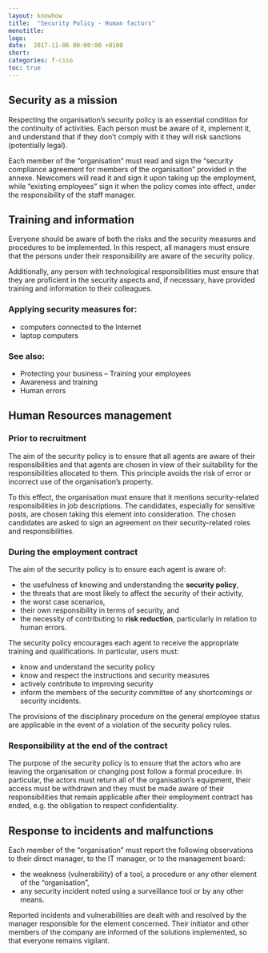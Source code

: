 ```yaml
---
layout: knowhow
title:  "Security Policy - Human factors"
menutitle:
logo:
date:  2017-11-06 00:00:00 +0100
short:
categories: f-ciso
toc: true
---
```

## Security as a mission
Respecting the organisation’s security policy is an essential condition for the continuity of activities. Each person must be aware of it, implement it, and understand that if they don’t comply with it they will risk sanctions (potentially legal).

Each member of the “organisation” must read and sign the “security compliance agreement for members of the organisation” provided in the annexe. Newcomers will read it and sign it upon taking up the employment, while “existing employees” sign it when the policy comes into effect, under the responsibility of the staff manager.

## Training and information
Everyone should be aware of both the risks and the security measures and procedures to be implemented. In this respect, all managers must ensure that the persons under their responsibility are aware of the security policy.

Additionally, any person with technological responsibilities must ensure that they are proficient in the security aspects and, if necessary, have provided training and information to their colleagues.

### Applying security measures for:

* computers connected to the Internet
* laptop computers

### See also:

* Protecting your business – Training your employees
* Awareness and training
* Human errors

## Human Resources management
### Prior to recruitment
The aim of the security policy is to ensure that all agents are aware of their responsibilities and that agents are chosen in view of their suitability for the responsibilities allocated to them. This principle avoids the risk of error or incorrect use of the organisation’s property.

To this effect, the organisation must ensure that it mentions security-related responsibilities in job descriptions. The candidates, especially for sensitive posts, are chosen taking this element into consideration. The chosen candidates are asked to sign an agreement on their security-related roles and responsibilities.

### During the employment contract
The aim of the security policy is to ensure each agent is aware of:

* the usefulness of knowing and understanding the **security policy**,
* the threats that are most likely to affect the security of their activity,
* the worst case scenarios,
* their own responsibility in terms of security, and
* the necessity of contributing to **risk reduction**, particularly in relation to human errors.

The security policy encourages each agent to receive the appropriate training and qualifications. In particular, users must:

* know and understand the security policy
* know and respect the instructions and security measures
* actively contribute to improving security
* inform the members of the security committee of any shortcomings or security incidents.

The provisions of the disciplinary procedure on the general employee status are applicable in the event of a violation of the security policy rules.

### Responsibility at the end of the contract
The purpose of the security policy is to ensure that the actors who are leaving the organisation or changing post follow a formal procedure. In particular, the actors must return all of the organisation’s equipment, their access must be withdrawn and they must be made aware of their responsibilities that remain applicable after their employment contract has ended, e.g. the obligation to respect confidentiality.

## Response to incidents and malfunctions
Each member of the “organisation” must report the following observations to their direct manager, to the IT manager, or to the management board:

* the weakness (vulnerability) of a tool, a procedure or any other element of the “organisation”,
* any security incident noted using a surveillance tool or by any other means.

Reported incidents and vulnerabilities are dealt with and resolved by the manager responsible for the element concerned. Their initiator and other members of the company are informed of the solutions implemented, so that everyone remains vigilant.
